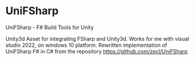 # UniFSharp
UniFSharp - F# Build Tools for Unity

Unity3d Asset for integrating FSharp and Unity3d.
Works for me with visual studio 2022, on windows 10 platform.
Rewritten implementation of UniFSharp F# in C# from the repository https://github.com/zecl/UniFSharp
